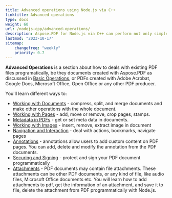```yaml
---
title: Advanced operations using Node.js via C++
linktitle: Advanced operations
type: docs
weight: 60
url: /nodejs-cpp/advanced-operations/
description: Aspose.PDF for Node.js via C++ can perform not only simple and easy tasks but also cope with more complex goals. Check the next section for advanced users and developers.
lastmod: "2023-10-17"
sitemap:
    changefreq: "weekly"
    priority: 0.7
---
```


**Advanced Operations** is a section about how to deals with existing PDF files programatically, be they documents created with Aspose.PDF as discussed in [Basic Operations](/pdf/nodejs-cpp/basic-operations/), or PDFs created with Adobe Acrobat, Google Docs, Microsoft Office, Open Office or any other PDF producer.

You'll learn different ways to:

- [Working with Documents](/pdf/nodejs-cpp/working-with-documents/) - compress, split, and merge documents and make other operations with the whole document.
- [Working with Pages](/pdf/nodejs-cpp/working-with-pages/) - add, move or remove, crop pages, stamps.
- [Metadata in PDFs](/pdf/nodejs-cpp/pdf-file-metadata/) - get or set meta data in documents.
- [Working with Images](/pdf/nodejs-cpp/working-with-images/) - insert, remove, extract image in document
- [Navigation and Interaction](/pdf/nodejs-cpp/navigation-and-interaction/) - deal with actions, bookmarks, navigate pages
- [Annotations](/pdf/nodejs-cpp/annotations/) - annotations allow users to add custom content on PDF pages. You can add, delete and modify the annotation from the PDF documents.
- [Securing and Signing](/pdf/nodejs-cpp/securing-and-signing/) - protect and sign your PDF document programmatically
- [Attachments](/pdf/nodejs-cpp/attachments/) - PDF documents may contain file attachments. These attachments can be other PDF documents, or any kind of file, like audio files, Microsoft Office documents etc. You will learn how to add attachments to pdf, get the information of an attachment, and save it to file, delete the attachment from PDF programmatically with Node.js.